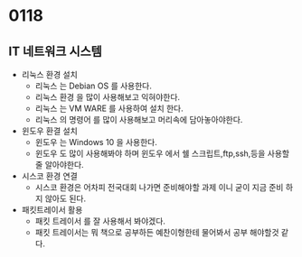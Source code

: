 # 0118 
## IT 네트워크 시스템
- 리눅스 환경 설치
  - 리눅스 는 Debian OS 를 사용한다.
  - 리눅스 환경 을 많이 사용해보고 익혀야한다.
  - 리눅스 는 VM WARE 를 사용하여 설치 한다.
  - 리눅스 의 명령어 를 많이 사용해보고 머리속에 담아놓아야한다.
- 윈도우 환결 설치
  - 윈도우 는 Windows 10 을 사용한다.
  - 윈도우 도 많이 사용해봐야 하며 윈도우 에서 쉘 스크립트,ftp,ssh,등을 사용할줄 알아야한다.
- 시스코 환경 연결
  - 시스코 환경은 어차피 전국대회 나가면 준비해야할 과제 이니 굳이 지금 준비 하지 않아도 된다.
- 패킷트레이서 활용
  - 패킷 트레이서 를 잘 사용해서 봐야겠다.
  - 패킷 트레이서는 뭐 책으로 공부하든 예찬이형한테 물어봐서 공부 해야할것 같다.